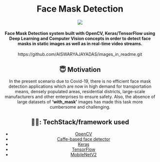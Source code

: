 <h1 align="center">Face Mask Detection</h1>
<div align= "center">
  <div align= "center"><img src="https://github.com/AISWARYAJAYADAS/images_in_readme.git"/>
  <h4>Face Mask Detection system built with OpenCV, Keras/TensorFlow using Deep Learning and Computer Vision concepts in order to detect face masks in static images as well as in real-time video streams.</h4>
</div>
https://github.com/AISWARYAJAYADAS/images_in_readme.git
  
  ## :innocent: Motivation
In the present scenario due to Covid-19, there is no efficient face mask detection applications which are now in high demand for transportation means, densely populated areas, residential districts, large-scale manufacturers and other enterprises to ensure safety. Also, the absence of large datasets of __‘with_mask’__ images has made this task more cumbersome and challenging.
  
  ## 👩‍💻: TechStack/framework used

- [OpenCV](https://opencv.org/)
- [Caffe-based face detector](https://caffe.berkeleyvision.org/)
- [Keras](https://keras.io/)
- [TensorFlow](https://www.tensorflow.org/)
- [MobileNetV2](https://arxiv.org/abs/1801.04381)
  
 
